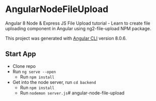 # AngularNodeFileUpload

Angular 8 Node & Express JS File Upload tutorial - Learn to create file uploading component in Angular using ng2-file-upload NPM package.

This project was generated with [Angular CLI](https://github.com/angular/angular-cli) version 8.0.6.

## Start App

- Clone repo
- Run `ng serve --open`
  - Run `npm install`
- Get into the node server, run `cd backend`
  - Run `npm install`
  - Run `nodemon server.js`# angular-node-file-upload
